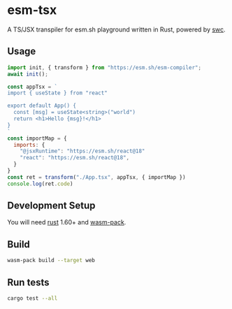 # esm-tsx

A TS/JSX transpiler for esm.sh playground written in Rust, powered by [swc](https://swc.rs).

## Usage

```js
import init, { transform } from "https://esm.sh/esm-compiler";
await init();

const appTsx = `
import { useState } from "react"

export default App() {
  const [msg] = useState<string>("world")
  return <h1>Hello {msg}!</h1>
}
`
const importMap = {
  imports: {
    "@jsxRuntime": "https://esm.sh/react@18"
    "react": "https://esm.sh/react@18",
  }
}
const ret = transform("./App.tsx", appTsx, { importMap })
console.log(ret.code)
```

## Development Setup

You will need [rust](https://www.rust-lang.org/tools/install) 1.60+ and
[wasm-pack](https://rustwasm.github.io/wasm-pack/installer/).

## Build

```bash
wasm-pack build --target web
```

## Run tests

```bash
cargo test --all
```
